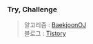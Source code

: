 ### Try, Challenge
> 알고리즘 : [BaekjoonOJ](https://www.acmicpc.net/user/bitbyte08)<br>
> 블로그 : [Tistory](https://bitbyte-itstory.tistory.com/)
